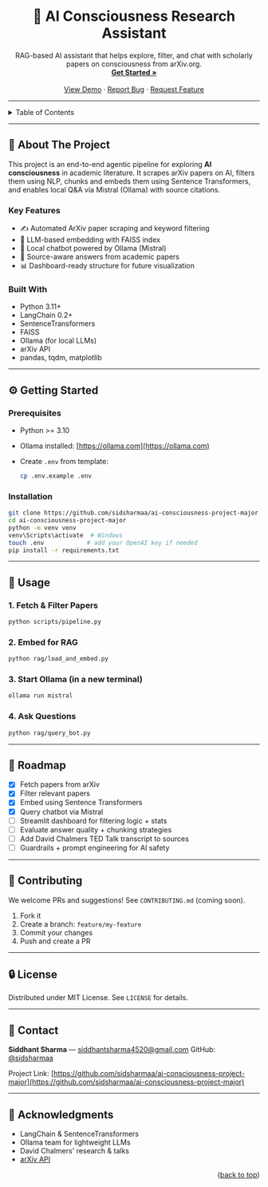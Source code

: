 <div align="center">
  <h1>🧠 AI Consciousness Research Assistant</h1>
  <p>
    RAG-based AI assistant that helps explore, filter, and chat with scholarly papers on consciousness from arXiv.org.
    <br />
    <a href="#getting-started"><strong>Get Started »</strong></a>
    <br /><br />
    <a href="https://github.com/sidsharmaa/ai-consciousness-project-major">View Demo</a>
    ·
    <a href="https://github.com/sidsharmaa/ai-consciousness-project-major/issues/new?labels=bug&template=bug-report---.md">Report Bug</a>
    ·
    <a href="https://github.com/sidsharmaa/ai-consciousness-project-major/issues/new?labels=enhancement&template=feature-request---.md">Request Feature</a>
  </p>
</div>

---

<details>
  <summary>Table of Contents</summary>
  <ol>
    <li><a href="#about-the-project">About The Project</a>
      <ul>
        <li><a href="#built-with">Built With</a></li>
      </ul>
    </li>
    <li><a href="#getting-started">Getting Started</a>
      <ul>
        <li><a href="#prerequisites">Prerequisites</a></li>
        <li><a href="#installation">Installation</a></li>
      </ul>
    </li>
    <li><a href="#usage">Usage</a></li>
    <li><a href="#roadmap">Roadmap</a></li>
    <li><a href="#contributing">Contributing</a></li>
    <li><a href="#license">License</a></li>
    <li><a href="#contact">Contact</a></li>
    <li><a href="#acknowledgments">Acknowledgments</a></li>
  </ol>
</details>

---

## 📄 About The Project

This project is an end-to-end agentic pipeline for exploring **AI consciousness** in academic literature. It scrapes arXiv papers on AI, filters them using NLP, chunks and embeds them using Sentence Transformers, and enables local Q\&A via Mistral (Ollama) with source citations.

### Key Features

* ✍️ Automated ArXiv paper scraping and keyword filtering
* 🔬 LLM-based embedding with FAISS index
* 🫠 Local chatbot powered by Ollama (Mistral)
* 🔹 Source-aware answers from academic papers
* 📊 Dashboard-ready structure for future visualization

### Built With

* Python 3.11+
* LangChain 0.2+
* SentenceTransformers
* FAISS
* Ollama (for local LLMs)
* arXiv API
* pandas, tqdm, matplotlib

---

## ⚙️ Getting Started

### Prerequisites

* Python >= 3.10
* Ollama installed: [https://ollama.com](https://ollama.com)
* Create `.env` from template:

  ```bash
  cp .env.example .env
  ```

### Installation

```bash
git clone https://github.com/sidsharmaa/ai-consciousness-project-major.git
cd ai-consciousness-project-major
python -m venv venv
venv\Scripts\activate  # Windows
touch .env            # add your OpenAI key if needed
pip install -r requirements.txt
```

---

## 🚀 Usage

### 1. Fetch & Filter Papers

```bash
python scripts/pipeline.py
```

### 2. Embed for RAG

```bash
python rag/load_and_embed.py
```

### 3. Start Ollama (in a new terminal)

```bash
ollama run mistral
```

### 4. Ask Questions

```bash
python rag/query_bot.py
```

---

## 🚧 Roadmap

* [x] Fetch papers from arXiv
* [x] Filter relevant papers
* [x] Embed using Sentence Transformers
* [x] Query chatbot via Mistral
* [ ] Streamlit dashboard for filtering logic + stats
* [ ] Evaluate answer quality + chunking strategies
* [ ] Add David Chalmers TED Talk transcript to sources
* [ ] Guardrails + prompt engineering for AI safety

---

## 💪 Contributing

We welcome PRs and suggestions! See `CONTRIBUTING.md` (coming soon).

1. Fork it
2. Create a branch: `feature/my-feature`
3. Commit your changes
4. Push and create a PR

---

## 🔒 License

Distributed under MIT License. See `LICENSE` for details.

---

## 📢 Contact

**Siddhant Sharma** — [siddhantsharma4520@gmail.com](mailto:siddhantsharma4520@gmail.com)
GitHub: [@sidsharmaa](https://github.com/sidsharmaa)

Project Link: [https://github.com/sidsharmaa/ai-consciousness-project-major](https://github.com/sidsharmaa/ai-consciousness-project-major)

---

## 📖 Acknowledgments

* LangChain & SentenceTransformers
* Ollama team for lightweight LLMs
* David Chalmers' research & talks
* [arXiv API](https://arxiv.org/help/api/)

<p align="right">(<a href="#top">back to top</a>)</p>
